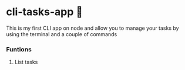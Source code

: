 # cli-tasks-app 📝

This is my first CLI app on node and allow you to manage your tasks by using the terminal and a couple of commands

### Funtions
1. List tasks